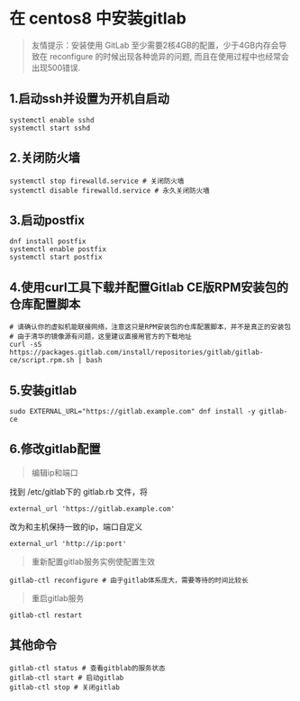# 在 centos8 中安装gitlab

> 友情提示：安装使用 GitLab 至少需要2核4GB的配置，少于4GB内存会导致在 reconfigure 的时候出现各种诡异的问题, 而且在使用过程中也经常会出现500错误.

## 1.启动ssh并设置为开机自启动

```shell
systemctl enable sshd
systemctl start sshd
```

## 2.关闭防火墙

```shell
systemctl stop firewalld.service # 关闭防火墙
systemctl disable firewalld.service # 永久关闭防火墙
```

## 3.启动postfix

```shell
dnf install postfix
systemctl enable postfix
systemctl start postfix
```

## 4.使用curl工具下载并配置Gitlab CE版RPM安装包的仓库配置脚本

```shell
# 请确认你的虚拟机能联接网络，注意这只是RPM安装包的仓库配置脚本，并不是真正的安装包
# 由于清华的镜像源有问题，这里建议直接用官方的下载地址
curl -sS https://packages.gitlab.com/install/repositories/gitlab/gitlab-ce/script.rpm.sh | bash
```

## 5.安装gitlab

```shell
sudo EXTERNAL_URL="https://gitlab.example.com" dnf install -y gitlab-ce
```

## 6.修改gitlab配置

> 编辑ip和端口

找到 /etc/gitlab下的 gitlab.rb 文件，将

```shell
external_url 'https://gitlab.example.com'
```

改为和主机保持一致的ip，端口自定义

```shell
external_url 'http://ip:port'
```

> 重新配置gitlab服务实例使配置生效

```shell
gitlab-ctl reconfigure # 由于gitlab体系庞大，需要等待的时间比较长
```

> 重启gitlab服务

```shell
gitlab-ctl restart
```

## 其他命令

```shell
gitlab-ctl status # 查看gitblab的服务状态
gitlab-ctl start # 启动gitlab
gitlab-ctl stop # 关闭gitlab
```

